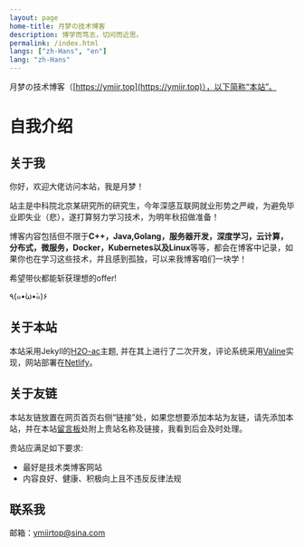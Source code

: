 ```yaml
---
layout: page
home-title: 月梦の技术博客
description: 博学而笃志，切问而近思。
permalink: /index.html
langs: ["zh-Hans", "en"]
lang: "zh-Hans"
---
```



月梦の技术博客（[https://ymiir.top](https://ymiir.top)），以下简称“本站”。
# 自我介绍

## 关于我

你好，欢迎大佬访问本站，我是月梦！

站主是中科院北京某研究所的研究生，今年深感互联网就业形势之严峻，为避免毕业即失业（悲），遂打算努力学习技术，为明年秋招做准备！

博客内容包括但不限于**C++，Java,Golang，服务器开发，深度学习，云计算，分布式，微服务，Docker，Kubernetes以及Linux**等等，都会在博客中记录，如果你也在学习这些技术，并且感到孤独，可以来我博客咱们一块学！

希望带伙都能斩获理想的offer!

٩(๑•̀ω•́๑)۶

## 关于本站

本站采用Jekyll的[H2O-ac](https://github.com/zhonger/jekyll-theme-H2O-ac)主题, 并在其上进行了二次开发，评论系统采用[Valine](https://valine.js.org/)实现，网站部署在[Netlify](https://www.netlify.com/)。  

## 关于友链

本站友链放置在网页首页右侧“链接”处，如果您想要添加本站为友链，请先添加本站，并在本站[留言板](https://ymiir.netlify.app/%E5%8D%9A%E5%AE%A2%E5%BB%BA%E7%AB%99/lam)处附上贵站名称及链接，我看到后会及时处理。  

贵站应满足如下要求:  
- 最好是技术类博客网站  
- 内容良好、健康、积极向上且不违反反律法规  

## 联系我

邮箱：ymiirtop@sina.com
